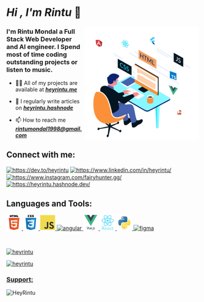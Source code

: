 # ***Hi , I'm Rintu*** 👋
<img align="right" width="300"  src="pic5.gif">

### I'm Rintu Mondal a Full Stack Web Developer and AI engineer.  I Spend most of time coding outstanding projects or listen to music.

- 👨‍💻 All of my projects are available at  [***heyrintu.me***](https://www.findcoder.io/u/heyrintu)

- 📝 I regularly write articles on [***heyrintu.hashnode***](https://heyrintu.hashnode.dev/)

- 📫 How to reach me ***rintumondal1998@gmail.com***


## **Connect with me:**
<p align="left">
<a href="https://dev.to/https://dev.to/heyrintu" target="blank"><img align="center" src="https://raw.githubusercontent.com/rahuldkjain/github-profile-readme-generator/master/src/images/icons/Social/devto.svg" alt="https://dev.to/heyrintu" height="30" width="40" /></a>
<a href="https://linkedin.com/in/https://www.linkedin.com/in/heyrintu/" target="blank"><img align="center" src="https://raw.githubusercontent.com/rahuldkjain/github-profile-readme-generator/master/src/images/icons/Social/linked-in-alt.svg" alt="https://www.linkedin.com/in/heyrintu/" height="30" width="40" /></a>
<a href="https://instagram.com/https://www.instagram.com/fairyhunter.gg/" target="blank"><img align="center" src="https://raw.githubusercontent.com/rahuldkjain/github-profile-readme-generator/master/src/images/icons/Social/instagram.svg" alt="https://www.instagram.com/fairyhunter.gg/" height="30" width="40" /></a>
<a href="https://hashnode.com/https://heyrintu.hashnode.dev/" target="blank"><img align="center" src="https://raw.githubusercontent.com/rahuldkjain/github-profile-readme-generator/master/src/images/icons/Social/hashnode.svg" alt="https://heyrintu.hashnode.dev/" height="30" width="40" /></a>
</p>


## Languages and Tools:
<a href="https://www.w3.org/html/" target="_blank" rel="noreferrer"> <img src="https://raw.githubusercontent.com/devicons/devicon/master/icons/html5/html5-original-wordmark.svg" alt="html5" width="40" height="40"/> </a>
<a href="https://www.w3schools.com/css/" target="_blank" rel="noreferrer"> <img src="https://raw.githubusercontent.com/devicons/devicon/master/icons/css3/css3-original-wordmark.svg" alt="css3" width="40" height="40"/>
<a href="https://developer.mozilla.org/en-US/docs/Web/JavaScript" target="_blank" rel="noreferrer"> <img src="https://raw.githubusercontent.com/devicons/devicon/master/icons/javascript/javascript-original.svg" alt="javascript" width="40" height="40"/>
<a href="https://angular.io" target="_blank" rel="noreferrer"> <img src="https://angular.io/assets/images/logos/angular/angular.svg" alt="angular" width="40" height="40"/> </a>
<a href="https://vuejs.org/" target="_blank" rel="noreferrer"> <img src="https://raw.githubusercontent.com/devicons/devicon/master/icons/vuejs/vuejs-original-wordmark.svg" alt="vuejs" width="40" height="40"/> </a>
 </a> <a href="https://reactjs.org/" target="_blank" rel="noreferrer"> <img src="https://raw.githubusercontent.com/devicons/devicon/master/icons/react/react-original-wordmark.svg" alt="react" width="40" height="40"/> 
<a href="https://www.python.org" target="_blank" rel="noreferrer"> <img src="https://raw.githubusercontent.com/devicons/devicon/master/icons/python/python-original.svg" alt="python" width="40" height="40"/>
 <a href="https://www.figma.com/" target="_blank" rel="noreferrer"> <img src="https://www.vectorlogo.zone/logos/figma/figma-icon.svg" alt="figma" width="40" height="40"/> 

<br>

![heyrintu](https://github-readme-stats.vercel.app/api/top-langs?username=heyrintu&show_icons=true&theme=synthwave&locale=en&layout=compact)
<br>

![heyrintu](https://github-readme-stats.vercel.app/api?username=heyrintu&show_icons=true&theme=synthwave&locale=en)


<h3 align="left">Support:</h3>
<p><a href="https://ko-fi.com/HeyRintu"> <img align="left" src="https://cdn.ko-fi.com/cdn/kofi3.png?v=3" height="50" width="210" alt="HeyRintu" /></a></p><br><br>

